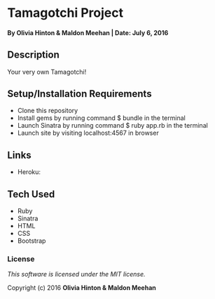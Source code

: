 # Tamagotchi Project

#### By Olivia Hinton & Maldon Meehan | Date: July 6, 2016

## Description

Your very own Tamagotchi!

## Setup/Installation Requirements

* Clone this repository
* Install gems by running command $ bundle in the terminal
* Launch Sinatra by running command $ ruby app.rb in the terminal
* Launch site by visiting localhost:4567 in browser

## Links

* Heroku:

## Tech Used

* Ruby
* Sinatra
* HTML
* CSS
* Bootstrap

### License

*This software is licensed under the MIT license.*

Copyright (c) 2016 **Olivia Hinton & Maldon Meehan**
